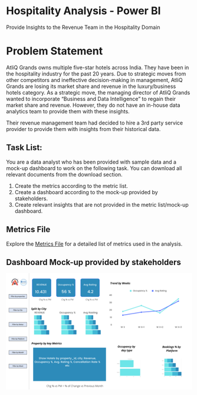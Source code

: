 # Hospitality Analysis - Power BI
Provide Insights to the Revenue Team in the Hospitality Domain

# Problem Statement
AtliQ Grands owns multiple five-star hotels across India. They have been in the hospitality industry for the past 20 years. Due to strategic moves from other competitors and ineffective decision-making in management, AtliQ Grands are losing its market share and revenue in the luxury/business hotels category. As a strategic move, the managing director of AtliQ Grands wanted to incorporate “Business and Data Intelligence” to regain their market share and revenue. However, they do not have an in-house data analytics team to provide them with these insights.

Their revenue management team had decided to hire a 3rd party service provider to provide them with insights from their historical data.

## Task List:
You are a data analyst who has been provided with sample data and a mock-up dashboard to work on the following task. You can download all relevant documents from the download section.

1. Create the metrics according to the metric list.
2. Create a dashboard according to the mock-up provided by stakeholders.
3. Create relevant insights that are not provided in the metric list/mock-up dashboard.

## Metrics File
Explore the [Metrics File](https://github.com/ayushi1206agrawal/Hospitality_Analysis_Power_BI/blob/main/Metrics/metrics%20list.xlsx) for a detailed list of metrics used in the analysis.


## Dashboard Mock-up provided by stakeholders
![Mock-up Dashboard](https://github.com/ayushi1206agrawal/Hospitality_Analysis_Power_BI/blob/main/Metrics/mock%20up%20dashboard_atliq%20grands.png)

## 
